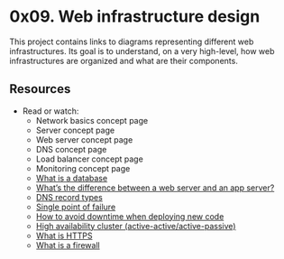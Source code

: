 # 0x09. Web infrastructure design
This project contains links to diagrams representing different web infrastructures. Its goal is to understand, on a very high-level, how web infrastructures are organized and what are their components.
## Resources
- Read or watch:
	* Network basics concept page
	* Server concept page
	* Web server concept page
	* DNS concept page
	* Load balancer concept page
	* Monitoring concept page
	* [What is a database](https://www.techtarget.com/searchdatamanagement/definition/database)
	* [What’s the difference between a web server and an app server?](https://www.youtube.com/watch?v=S97eKyv2b9M)
	* [DNS record types](https://pressable.com/?s=DNS&post_type=knowledgebase)
	* [Single point of failure](https://en.wikipedia.org/wiki/Single_point_of_failure)
	* [How to avoid downtime when deploying new code](https://softwareengineering.stackexchange.com/questions/35063/how-do-you-update-your-production-codebase-database-schema-without-causing-downt#answers-header)
	* [High availability cluster (active-active/active-passive)](https://docs.oracle.com/cd/E17904_01/core.1111/e10106/intro.htm#ASHIA712)
	* [What is HTTPS](https://www.instantssl.com/http-vs-https)
	* [What is a firewall](https://www.webopedia.com/definitions/firewall/)


